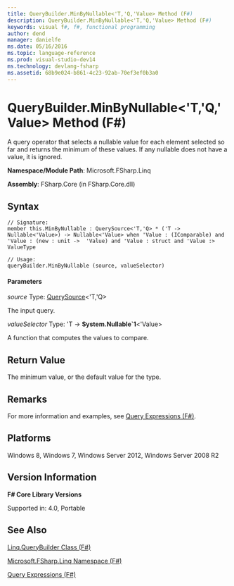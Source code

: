 ```yaml
---
title: QueryBuilder.MinByNullable<'T,'Q,'Value> Method (F#)
description: QueryBuilder.MinByNullable<'T,'Q,'Value> Method (F#)
keywords: visual f#, f#, functional programming
author: dend
manager: danielfe
ms.date: 05/16/2016
ms.topic: language-reference
ms.prod: visual-studio-dev14
ms.technology: devlang-fsharp
ms.assetid: 68b9e024-b861-4c23-92ab-70ef3ef0b3a0 
---
```


# QueryBuilder.MinByNullable<'T,'Q,'Value> Method (F#)

A query operator that selects a nullable value for each element selected so far and returns the minimum of these values. If any nullable does not have a value, it is ignored.

**Namespace/Module Path**: Microsoft.FSharp.Linq

**Assembly**: FSharp.Core (in FSharp.Core.dll)


## Syntax

```
// Signature:
member this.MinByNullable : QuerySource<'T,'Q> * ('T -> Nullable<'Value>) -> Nullable<'Value> when 'Value : (IComparable) and 'Value : (new : unit ->  'Value) and 'Value : struct and 'Value :> ValueType

// Usage:
queryBuilder.MinByNullable (source, valueSelector)
```

#### Parameters
*source*
Type: [QuerySource](https://msdn.microsoft.com/library/873589c1-c5dc-47d9-8abf-fee7258dfb00)&lt;'T,'Q&gt;


The input query.


*valueSelector*
Type: 'T -&gt;
**System.Nullable&#96;1**&lt;'Value&gt;


A function that computes the values to compare.




## Return Value
The minimum value, or the default value for the type.


## Remarks
For more information and examples, see [Query Expressions (F#)](https://msdn.microsoft.com/library/ff72235c-3ad8-4215-8679-2754484823db).


## Platforms
Windows 8, Windows 7, Windows Server 2012, Windows Server 2008 R2


## Version Information
**F# Core Library Versions**

Supported in: 4.0, Portable




## See Also
[Linq.QueryBuilder Class &#40;F&#35;&#41;](Linq.QueryBuilder-Class-%5BFSharp%5D.md)

[Microsoft.FSharp.Linq Namespace &#40;F&#35;&#41;](Microsoft.FSharp.Linq-Namespace-%5BFSharp%5D.md)

[Query Expressions (F#)](https://msdn.microsoft.com/library/ff72235c-3ad8-4215-8679-2754484823db)

